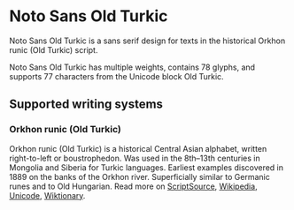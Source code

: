 
# Noto Sans Old Turkic

Noto Sans Old Turkic is a sans serif design for texts in the historical Orkhon runic (Old Turkic) script. 

Noto Sans Old Turkic has multiple weights, contains 78 glyphs, and supports 77 characters from the Unicode block Old Turkic.


## Supported writing systems


### Orkhon runic (Old Turkic)

Orkhon runic (Old Turkic) is a historical Central Asian alphabet, written right-to-left or boustrophedon. Was used in the 8th–13th centuries in Mongolia and Siberia for Turkic languages. Earliest examples discovered in 1889 on the banks of the Orkhon river. Superficially similar to Germanic runes and to Old Hungarian. Read more on [ScriptSource](https://scriptsource.org/scr/Orkh), [Wikipedia](https://en.wikipedia.org/wiki/ISO_15924:Orkh), [Unicode](https://www.unicode.org/versions/Unicode13.0.0/ch14.pdf#G41975), [Wiktionary](https://en.wiktionary.org/wiki/Category:Orkhon_runes_script).

